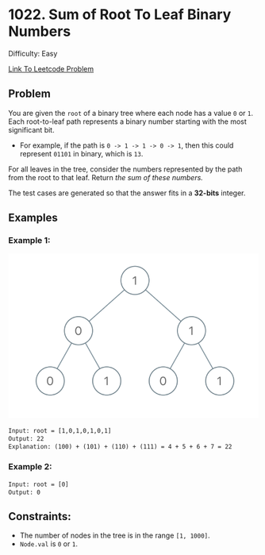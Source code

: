 # 1022. Sum of Root To Leaf Binary Numbers
Difficulty: Easy

[Link To Leetcode Problem](https://leetcode.com/problems/sum-of-root-to-leaf-binary-numbers/)

## Problem
You are given the `root` of a binary tree where each node has a value `0` or `1`. Each root-to-leaf path represents a binary number starting with the most significant bit.

- For example, if the path is `0 -> 1 -> 1 -> 0 -> 1`, then this could represent `01101` in binary, which is `13`.

For all leaves in the tree, consider the numbers represented by the path from the root to that leaf. Return *the sum of these numbers.*

The test cases are generated so that the answer fits in a **32-bits** integer.

## Examples
### Example 1:
![example1](./example1.png)
```
Input: root = [1,0,1,0,1,0,1]
Output: 22
Explanation: (100) + (101) + (110) + (111) = 4 + 5 + 6 + 7 = 22
```
### Example 2:
```
Input: root = [0]
Output: 0
```

## Constraints:
- The number of nodes in the tree is in the range `[1, 1000]`.
- `Node.val` is `0` or `1`.